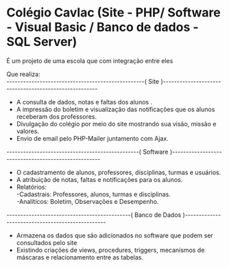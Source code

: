# Colégio Cavlac (Site - PHP/ Software - Visual Basic / Banco de dados - SQL Server)

É um projeto de uma escola que com integração entre eles

Que realiza:<br>
--------------------------------------------------( Site )------------------------------------------------------
- A consulta de dados, notas e faltas dos alunos .
- A impressão do boletim e visualização das notificações que os alunos receberam dos professores.
- Divulgação do colégio por meio do site mostrando sua visão, missão e valores.
- Envio de email pelo PHP-Mailer juntamento com Ajax.

------------------------------------------------( Software )----------------------------------------------------
- O cadastramento de alunos, professores, disciplinas, turmas e usuários.
- A atribuição de notas, faltas e notificações para os alunos.
- Relatórios:<br>
	-Cadastrais: Professores, alunos, turmas e disciplinas.<br>
	-Analíticos: Boletim, Observações e Desempenho.

---------------------------------------------( Banco de Dados )-------------------------------------------------
- Armazena os dados que são adicionados no software que podem ser consultados pelo site
- Existindo criações de views, procedures, triggers, mecanismos de máscaras e relacionamento entre as tabelas.

